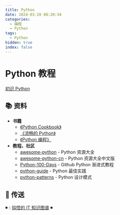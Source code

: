 ```yaml
---
title: Python
date: 2024-03-28 08:20:34
categories:
  - 编程
  - Python
tags:
  - Python
hidden: true
index: false
---
```


# Python 教程

[初识 Python](01.基础特性/00.初识Python.md)

## 📚 资料

- **书籍**
  - [《Python Cookbook》](https://book.douban.com/subject/26381341/)
  - [《流畅的 Python》](https://book.douban.com/subject/27028517/)
  - [《Python 编程》](https://book.douban.com/subject/36365320/)
- **教程、社区**
  - [awesome-python](https://github.com/vinta/awesome-python) - Python 资源大全
  - [awesome-python-cn](https://github.com/jobbole/awesome-python-cn) - Python 资源大全中文版
  - [Python-100-Days](https://github.com/jackfrued/Python-100-Days) - Github Python 渐进式教程
  - [python-guide](https://github.com/realpython/python-guide) - Python 最佳实践
  - [python-patterns](https://github.com/faif/python-patterns) - Python 设计模式

## 🚪 传送

◾ 💧 [钝悟的 IT 知识图谱](https://dunwu.github.io/waterdrop/) ◾